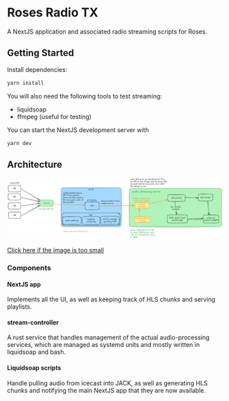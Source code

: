 # Roses Radio TX

A NextJS application and associated radio streaming scripts for Roses.

## Getting Started

Install dependencies:

```bash
yarn install
```

You will also need the following tools to test streaming:

- liquidsoap
- ffmpeg (useful for testing)

You can start the NextJS development server with

```bash
yarn dev
```

## Architecture

<picture>
  <source media="(prefers-color-scheme: dark)" srcset="/docs/roses_radio_tx_v1.3_dark.png">
  <img alt="architecture diagram" src="/docs/roses_radio_tx_v1.3.png">
</picture>

[Click here if the image is too small](/docs/roses_radio_tx_v1.3.png)

### Components

#### NextJS app

Implements all the UI, as well as keeping track of HLS chunks and serving playlists.

#### stream-controller

A rust service that handles management of the actual audio-processing services, which are managed as systemd units and mostly written in liquidsoap and bash.

#### Liquidsoap scripts

Handle pulling audio from icecast into JACK, as well as generating HLS chunks and notifying the main NextJS app that they are now available.
